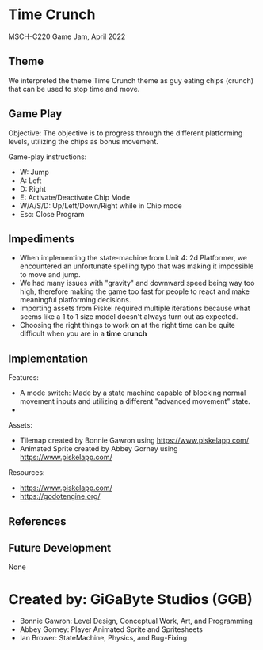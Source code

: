 # Time Crunch
MSCH-C220 Game Jam, April 2022

## Theme
We interpreted the theme Time Crunch theme as guy eating chips (crunch) that can be used to stop time and move. 

## Game Play
Objective: The objective is to progress through the different platforming levels, utilizing the chips as bonus movement. 

Game-play instructions:
- W: Jump
- A: Left
- D: Right
- E: Activate/Deactivate Chip Mode
- W/A/S/D: Up/Left/Down/Right while in Chip mode
- Esc: Close Program

## Impediments
- When implementing the state-machine from Unit 4: 2d Platformer, we encountered an unfortunate spelling typo that was making it impossible to move and jump.
- We had many issues with "gravity" and downward speed being way too high, therefore making the game too fast for people to react and make meaningful platforming decisions. 
- Importing assets from Piskel required multiple iterations because what seems like a 1 to 1 size model doesn't always turn out as expected.
- Choosing the right things to work on at the right time can be quite difficult when you are in a **time crunch**

## Implementation
Features:
- A mode switch: Made by a state machine capable of blocking normal movement inputs and utilizing a different "advanced movement" state. 
- 
Assets:
- Tilemap created by Bonnie Gawron using https://www.piskelapp.com/
- Animated Sprite created by Abbey Gorney using https://www.piskelapp.com/

Resources: 
- https://www.piskelapp.com/
- https://godotengine.org/

## References

## Future Development
None

# Created by: GiGaByte Studios (GGB)
- Bonnie Gawron: Level Design, Conceptual Work, Art, and Programming
- Abbey Gorney: Player Animated Sprite and Spritesheets
- Ian Brower: StateMachine, Physics, and Bug-Fixing
